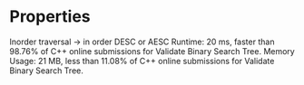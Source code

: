 # Properties
Inorder traversal -> in order DESC or AESC
Runtime: 20 ms, faster than 98.76% of C++ online submissions for Validate Binary Search Tree.
Memory Usage: 21 MB, less than 11.08% of C++ online submissions for Validate Binary Search Tree.
